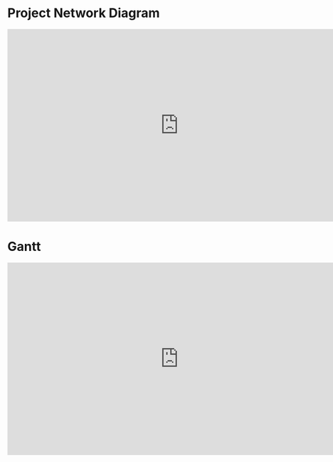 # Project Network Diagram

<iframe width="768" height="432" src="https://miro.com/app/live-embed/uXjVK6cj1v0=/?moveToViewport=-2396,-2099,13088,7104&embedId=579533345156" frameborder="0" scrolling="no" allow="fullscreen; clipboard-read; clipboard-write" allowfullscreen></iframe>

# Gantt

<iframe width="768" height="432" src="https://miro.com/app/live-embed/uXjVK5Pz75g=/?moveToViewport=-1947,2270,5764,2631&embedId=597340757306" frameborder="0" scrolling="no" allow="fullscreen; clipboard-read; clipboard-write" allowfullscreen></iframe>
